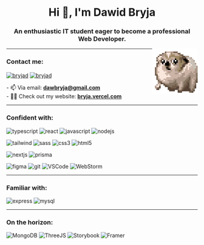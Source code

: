 <h1 align="center">Hi 👋, I'm Dawid Bryja</h1>
<h3 align="center">An enthusiastic IT student eager to become a professional Web Developer.</h3>
<img align="right" src="./spinning-dog.gif" alt="spinning dog :ooo" width="120" height="120"/>

<hr/>
<h3 align="left">Contact me:</h3>
<p align="left">
<a href="https://linkedin.com/in/bryjad" target="blank"><img align="center" src="https://raw.githubusercontent.com/rahuldkjain/github-profile-readme-generator/master/src/images/icons/Social/linked-in-alt.svg" alt="bryjad" height="30" width="40" /></a>
<a href="https://fb.com/bryjad" target="blank"><img align="center" src="https://raw.githubusercontent.com/rahuldkjain/github-profile-readme-generator/master/src/images/icons/Social/facebook.svg" alt="bryjad" height="30" width="40" /></a>
<!-- <a href="https://discord.gg/1027836544859508817" target="blank"><img align="center" src="https://raw.githubusercontent.com/rahuldkjain/github-profile-readme-generator/master/src/images/icons/Social/discord.svg" alt="1027836544859508817" height="30" width="40" /></a> -->
</p>
- 📫 Via email: <a href="mailto:dawbryja@gmail.com"><b>dawbryja@gmail.com</b></a><br/>
- 🐱‍💻 Check out my website: <a href="https://bryja.vercel.app"><b>bryja.vercel.com</b></a>
<hr/>
<h3 align="left">Confident with:</h3>
<p align="left"> 
  <img src="https://img.shields.io/badge/TypeScript-007ACC?style=for-the-badge&logo=typescript&logoColor=white" alt="typescript" height="25"/>
  <img src="https://img.shields.io/badge/React-20232A?style=for-the-badge&logo=react&logoColor=61DAFB" alt="react" height="25"/> 
  <img src="https://img.shields.io/badge/JavaScript-323330?style=for-the-badge&logo=javascript&logoColor=F7DF1E" alt="javascript" height="25"/> 
  <img src="https://img.shields.io/badge/Node%20js-339933?style=for-the-badge&logo=nodedotjs&logoColor=white" alt="nodejs" height="25"/> 
</p>
<p align="left"> 
  <img src="https://img.shields.io/badge/Tailwind_CSS-38B2AC?style=for-the-badge&logo=tailwind-css&logoColor=white" alt="tailwind" height="25"/> 
  <img src="https://img.shields.io/badge/Sass-CC6699?style=for-the-badge&logo=sass&logoColor=white" alt="sass" height="25"/> 
  <img src="https://img.shields.io/badge/CSS3-1572B6?style=for-the-badge&logo=css3&logoColor=white" alt="css3" height="25"/>
  <img src="https://img.shields.io/badge/HTML5-E34F26?style=for-the-badge&logo=html5&logoColor=white" alt="html5" height="25"/> 
</p>
<p>
    <img src="https://img.shields.io/badge/next%20js-000000?style=for-the-badge&logo=nextdotjs&logoColor=white" alt="nextjs" height="25"/> 
    <img src="https://img.shields.io/badge/Prisma-3982CE?style=for-the-badge&logo=Prisma&logoColor=white" alt="prisma" height="25"/> 
</p>
<p>
  <img src="https://img.shields.io/badge/Figma-F24E1E?style=for-the-badge&logo=figma&logoColor=white" alt="figma" height="25"/> 
  <img src="https://img.shields.io/badge/GIT-E44C30?style=for-the-badge&logo=git&logoColor=white" alt="git" height="25"/> 
  <img src="https://img.shields.io/badge/VSCode-0078D4?style=for-the-badge&logo=visual%20studio%20code&logoColor=white" alt="VSCode" height="25"/>
  <img src="https://img.shields.io/badge/WebStorm-000000?style=for-the-badge&logo=WebStorm&logoColor=white" alt="WebStorm" height="25"/>
</p>
<hr/>
<h3 align="left">Familiar with:</h3>
<p align="left"> 
  <img src="https://img.shields.io/badge/Express%20js-000000?style=for-the-badge&logo=express&logoColor=white" alt="express" height="25"/> 
  <img src="https://img.shields.io/badge/MySQL-005C84?style=for-the-badge&logo=mysql&logoColor=white" alt="mysql" height="25"/> 
</p>
<hr/>
<h3 align="left">On the horizon:</h3>
<p align="left"> 
  <img src="https://img.shields.io/badge/MongoDB-4EA94B?style=for-the-badge&logo=mongodb&logoColor=white" alt="MongoDB" height="25"/> 
  <img src="https://img.shields.io/badge/ThreeJs-black?style=for-the-badge&logo=three.js&logoColor=white" alt="ThreeJS" height="25"/>
  <img src="https://img.shields.io/badge/storybook-FF4785?style=for-the-badge&logo=storybook&logoColor=white" alt="Storybook" height="25"/>
  <img src="https://img.shields.io/badge/Framer-black?style=for-the-badge&logo=framer&logoColor=blue" alt="Framer" height="25"/>
</p>
